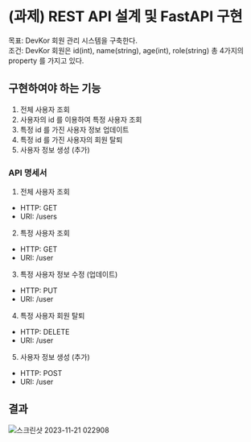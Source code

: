 # (과제) REST API 설계 및 FastAPI 구현

목표: DevKor 회원 관리 시스템을 구축한다. \
조건: DevKor 회원은 id(int), name(string), age(int), role(string) 총 4가지의 property 를 가지고 있다.

## 구현하여야 하는 기능

1. 전체 사용자 조회
2. 사용자의 id 를 이용하여 특정 사용자 조회
3. 특정 id 를 가진 사용자 정보 업데이트
4. 특정 id 를 가진 사용자의 회원 탈퇴
5. 사용자 정보 생성 (추가)

### API 명세서

1. 전체 사용자 조회

- HTTP: GET
- URI: /users

2. 특정 사용자 조회

- HTTP: GET
- URI: /user

3. 특정 사용자 정보 수정 (업데이트)

- HTTP: PUT
- URI: /user

4. 특정 사용자 회원 탈퇴

- HTTP: DELETE
- URI: /user

5. 사용자 정보 생성 (추가)

- HTTP: POST
- URI: /user

## 결과
![스크린샷 2023-11-21 022908](https://github.com/dhdbsrlw/MO4E-devkor/assets/87515295/475322c8-9ccd-4334-8e5b-55bf4f0f51a9)
